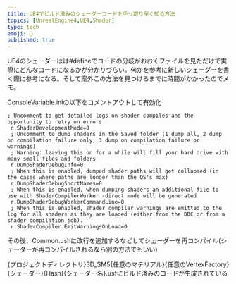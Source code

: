 ```yaml
---
title: UE4でビルド済みのシェーダーコードを手っ取り早く知る方法
topics: [UnrealEngine4,UE4,Shader]
type: tech
emoji: 📝
published: true
---
```


UE4のシェーダーはは#defineでコードの分岐がおおくファイルを見ただけで実際にどんなコードになるかが分かりづらい。何かを参考に新しいシェーダーを書く際に参考になる。そして案外この方法を見つけるまでに時間がかかったのでメモ。

ConsoleVariable.iniの以下をコメントアウトして有効化

```
; Uncomment to get detailed logs on shader compiles and the opportunity to retry on errors
 r.ShaderDevelopmentMode=0
 ; Uncomment to dump shaders in the Saved folder (1 dump all, 2 dump on compilation failure only, 3 dump on compilation failure or warnings)
 ; Warning: leaving this on for a while will fill your hard drive with many small files and folders
 r.DumpShaderDebugInfo=0
 ; When this is enabled, dumped shader paths will get collapsed (in the cases where paths are longer than the OS's max)
 r.DumpShaderDebugShortNames=0
 ; When this is enabled, when dumping shaders an additional file to use with ShaderCompilerWorker -direct mode will be generated
 r.DumpShaderDebugWorkerCommandLine=0
 ; When this is enabled, shader compiler warnings are emitted to the log for all shaders as they are loaded (either from the DDC or from a shader compilation job).
 r.ShaderCompiler.EmitWarningsOnLoad=0
```

その後、Common.ushに改行を追加するなどしてシェーダーを再コンパイル(シェーダーが再コンパイルされるなら別の方法でもいい)

{プロジェクトディレクトリ}3D_SM5{任意のマテリアル}{任意のVertexFactory}{シェーダー}{Hash}{シェーダー名}.usfにビルド済みのコードが生成されている